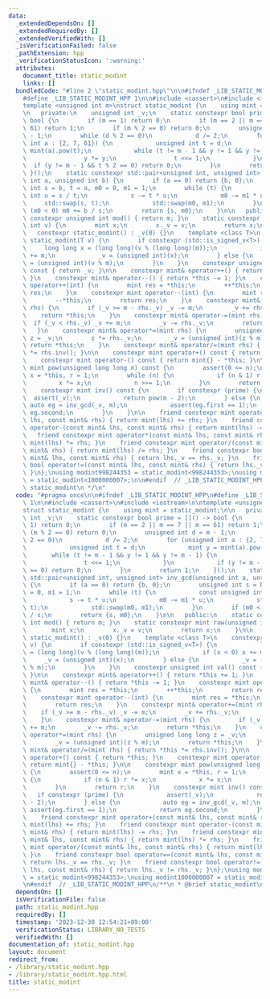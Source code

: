 ```yaml
---
data:
  _extendedDependsOn: []
  _extendedRequiredBy: []
  _extendedVerifiedWith: []
  _isVerificationFailed: false
  _pathExtension: hpp
  _verificationStatusIcon: ':warning:'
  attributes:
    document_title: static_modint
    links: []
  bundledCode: "#line 2 \"static_modint.hpp\"\n\n#ifndef _LIB_STATIC_MODINT_HPP\n\
    #define _LIB_STATIC_MODINT_HPP 1\n\n#include <cassert>\n#include <iostream>\n\n\
    template <unsigned int m>\nstruct static_modint {\n    using mint = static_modint;\n\
    \n   private:\n    unsigned int _v;\n    static constexpr bool prime = []() ->\
    \ bool {\n        if (m == 1) return 0;\n        if (m == 2 || m == 7 || m ==\
    \ 61) return 1;\n        if (m % 2 == 0) return 0;\n        unsigned int d = m\
    \ - 1;\n        while (d % 2 == 0)\n            d /= 2;\n        for (unsigned\
    \ int a : {2, 7, 61}) {\n            unsigned int t = d;\n            mint y =\
    \ mint(a).pow(t);\n            while (t != m - 1 && y != 1 && y != m - 1) {\n\
    \                y *= y;\n                t <<= 1;\n            }\n          \
    \  if (y != m - 1 && t % 2 == 0) return 0;\n        }\n        return 1;\n   \
    \ }();\n    static constexpr std::pair<unsigned int, unsigned int> inv_gcd(unsigned\
    \ int a, unsigned int b) {\n        if (a == 0) return {b, 0};\n        unsigned\
    \ int s = b, t = a, m0 = 0, m1 = 1;\n        while (t) {\n            const unsigned\
    \ int u = s / t;\n            s -= t * u;\n            m0 -= m1 * u;\n       \
    \     std::swap(s, t);\n            std::swap(m0, m1);\n        }\n        if\
    \ (m0 < 0) m0 += b / s;\n        return {s, m0};\n    }\n\n   public:\n    static\
    \ constexpr unsigned int mod() { return m; }\n    static constexpr mint raw(unsigned\
    \ int v) {\n        mint x;\n        x._v = v;\n        return x;\n    }\n\n \
    \   constexpr static_modint() : _v(0) {}\n    template <class T>\n    constexpr\
    \ static_modint(T v) {\n        if constexpr (std::is_signed_v<T>) {\n       \
    \     long long x = (long long)(v % (long long)(m));\n            if (x < 0) x\
    \ += m;\n            _v = (unsigned int)(x);\n        } else {\n            _v\
    \ = (unsigned int)(v % m);\n        }\n    }\n    constexpr unsigned int val()\
    \ const { return _v; }\n\n    constexpr mint& operator++() { return *this += 1;\
    \ }\n    constexpr mint& operator--() { return *this -= 1; }\n    constexpr mint\
    \ operator++(int) {\n        mint res = *this;\n        ++*this;\n        return\
    \ res;\n    }\n    constexpr mint operator--(int) {\n        mint res = *this;\n\
    \        --*this;\n        return res;\n    }\n    constexpr mint& operator+=(mint\
    \ rhs) {\n        if (_v >= m - rhs._v) _v -= m;\n        _v += rhs._v;\n    \
    \    return *this;\n    }\n    constexpr mint& operator-=(mint rhs) {\n      \
    \  if (_v < rhs._v) _v += m;\n        _v -= rhs._v;\n        return *this;\n \
    \   }\n    constexpr mint& operator*=(mint rhs) {\n        unsigned long long\
    \ z = _v;\n        z *= rhs._v;\n        _v = (unsigned int)(z % m);\n       \
    \ return *this;\n    }\n    constexpr mint& operator/=(mint rhs) { return *this\
    \ *= rhs.inv(); }\n\n    constexpr mint operator+() const { return *this; }\n\
    \    constexpr mint operator-() const { return mint{} - *this; }\n\n    constexpr\
    \ mint pow(unsigned long long n) const {\n        assert(0 <= n);\n        mint\
    \ x = *this, r = 1;\n        while (n) {\n            if (n & 1) r *= x;\n   \
    \         x *= x;\n            n >>= 1;\n        }\n        return r;\n    }\n\
    \    constexpr mint inv() const {\n        if constexpr (prime) {\n          \
    \  assert(_v);\n            return pow(m - 2);\n        } else {\n           \
    \ auto eg = inv_gcd(_v, m);\n            assert(eg.first == 1);\n            return\
    \ eg.second;\n        }\n    }\n\n    friend constexpr mint operator+(const mint&\
    \ lhs, const mint& rhs) { return mint(lhs) += rhs; }\n    friend constexpr mint\
    \ operator-(const mint& lhs, const mint& rhs) { return mint(lhs) -= rhs; }\n \
    \   friend constexpr mint operator*(const mint& lhs, const mint& rhs) { return\
    \ mint(lhs) *= rhs; }\n    friend constexpr mint operator/(const mint& lhs, const\
    \ mint& rhs) { return mint(lhs) /= rhs; }\n    friend constexpr bool operator==(const\
    \ mint& lhs, const mint& rhs) { return lhs._v == rhs._v; }\n    friend constexpr\
    \ bool operator!=(const mint& lhs, const mint& rhs) { return lhs._v != rhs._v;\
    \ }\n};\nusing modint998244353 = static_modint<998244353>;\nusing modint1000000007\
    \ = static_modint<1000000007>;\n\n#endif  // _LIB_STATIC_MODINT_HPP\n/**\n * @brief\
    \ static_modint\n */\n"
  code: "#pragma once\n\n#ifndef _LIB_STATIC_MODINT_HPP\n#define _LIB_STATIC_MODINT_HPP\
    \ 1\n\n#include <cassert>\n#include <iostream>\n\ntemplate <unsigned int m>\n\
    struct static_modint {\n    using mint = static_modint;\n\n   private:\n    unsigned\
    \ int _v;\n    static constexpr bool prime = []() -> bool {\n        if (m ==\
    \ 1) return 0;\n        if (m == 2 || m == 7 || m == 61) return 1;\n        if\
    \ (m % 2 == 0) return 0;\n        unsigned int d = m - 1;\n        while (d %\
    \ 2 == 0)\n            d /= 2;\n        for (unsigned int a : {2, 7, 61}) {\n\
    \            unsigned int t = d;\n            mint y = mint(a).pow(t);\n     \
    \       while (t != m - 1 && y != 1 && y != m - 1) {\n                y *= y;\n\
    \                t <<= 1;\n            }\n            if (y != m - 1 && t % 2\
    \ == 0) return 0;\n        }\n        return 1;\n    }();\n    static constexpr\
    \ std::pair<unsigned int, unsigned int> inv_gcd(unsigned int a, unsigned int b)\
    \ {\n        if (a == 0) return {b, 0};\n        unsigned int s = b, t = a, m0\
    \ = 0, m1 = 1;\n        while (t) {\n            const unsigned int u = s / t;\n\
    \            s -= t * u;\n            m0 -= m1 * u;\n            std::swap(s,\
    \ t);\n            std::swap(m0, m1);\n        }\n        if (m0 < 0) m0 += b\
    \ / s;\n        return {s, m0};\n    }\n\n   public:\n    static constexpr unsigned\
    \ int mod() { return m; }\n    static constexpr mint raw(unsigned int v) {\n \
    \       mint x;\n        x._v = v;\n        return x;\n    }\n\n    constexpr\
    \ static_modint() : _v(0) {}\n    template <class T>\n    constexpr static_modint(T\
    \ v) {\n        if constexpr (std::is_signed_v<T>) {\n            long long x\
    \ = (long long)(v % (long long)(m));\n            if (x < 0) x += m;\n       \
    \     _v = (unsigned int)(x);\n        } else {\n            _v = (unsigned int)(v\
    \ % m);\n        }\n    }\n    constexpr unsigned int val() const { return _v;\
    \ }\n\n    constexpr mint& operator++() { return *this += 1; }\n    constexpr\
    \ mint& operator--() { return *this -= 1; }\n    constexpr mint operator++(int)\
    \ {\n        mint res = *this;\n        ++*this;\n        return res;\n    }\n\
    \    constexpr mint operator--(int) {\n        mint res = *this;\n        --*this;\n\
    \        return res;\n    }\n    constexpr mint& operator+=(mint rhs) {\n    \
    \    if (_v >= m - rhs._v) _v -= m;\n        _v += rhs._v;\n        return *this;\n\
    \    }\n    constexpr mint& operator-=(mint rhs) {\n        if (_v < rhs._v) _v\
    \ += m;\n        _v -= rhs._v;\n        return *this;\n    }\n    constexpr mint&\
    \ operator*=(mint rhs) {\n        unsigned long long z = _v;\n        z *= rhs._v;\n\
    \        _v = (unsigned int)(z % m);\n        return *this;\n    }\n    constexpr\
    \ mint& operator/=(mint rhs) { return *this *= rhs.inv(); }\n\n    constexpr mint\
    \ operator+() const { return *this; }\n    constexpr mint operator-() const {\
    \ return mint{} - *this; }\n\n    constexpr mint pow(unsigned long long n) const\
    \ {\n        assert(0 <= n);\n        mint x = *this, r = 1;\n        while (n)\
    \ {\n            if (n & 1) r *= x;\n            x *= x;\n            n >>= 1;\n\
    \        }\n        return r;\n    }\n    constexpr mint inv() const {\n     \
    \   if constexpr (prime) {\n            assert(_v);\n            return pow(m\
    \ - 2);\n        } else {\n            auto eg = inv_gcd(_v, m);\n           \
    \ assert(eg.first == 1);\n            return eg.second;\n        }\n    }\n\n\
    \    friend constexpr mint operator+(const mint& lhs, const mint& rhs) { return\
    \ mint(lhs) += rhs; }\n    friend constexpr mint operator-(const mint& lhs, const\
    \ mint& rhs) { return mint(lhs) -= rhs; }\n    friend constexpr mint operator*(const\
    \ mint& lhs, const mint& rhs) { return mint(lhs) *= rhs; }\n    friend constexpr\
    \ mint operator/(const mint& lhs, const mint& rhs) { return mint(lhs) /= rhs;\
    \ }\n    friend constexpr bool operator==(const mint& lhs, const mint& rhs) {\
    \ return lhs._v == rhs._v; }\n    friend constexpr bool operator!=(const mint&\
    \ lhs, const mint& rhs) { return lhs._v != rhs._v; }\n};\nusing modint998244353\
    \ = static_modint<998244353>;\nusing modint1000000007 = static_modint<1000000007>;\n\
    \n#endif  // _LIB_STATIC_MODINT_HPP\n/**\n * @brief static_modint\n */\n"
  dependsOn: []
  isVerificationFile: false
  path: static_modint.hpp
  requiredBy: []
  timestamp: '2023-12-30 12:54:21+09:00'
  verificationStatus: LIBRARY_NO_TESTS
  verifiedWith: []
documentation_of: static_modint.hpp
layout: document
redirect_from:
- /library/static_modint.hpp
- /library/static_modint.hpp.html
title: static_modint
---
```

